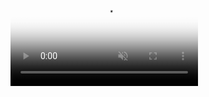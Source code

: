 ---
---

<article>

<div class="video-full" data-src="http://shepherdtone.co.uk/media/still.jpg" data-video="/media/video.mp4" data-placeholder="http://shepherdtone.co.uk/media/still1.jpg">
<video preload="auto" autoplay="autoplay" muted="muted" loop="" poster="http://shepherdtone.co.uk/media/still1.jpg"><source src="http://shepherdtone.co.uk/media/video.ogv" type="video/ogg">
</video>
</div>

</article>
